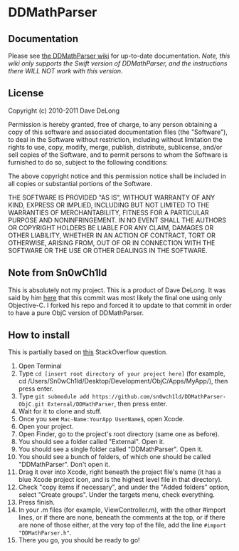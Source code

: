 # DDMathParser

## Documentation

Please see [the DDMathParser wiki](https://github.com/davedelong/DDMathParser/wiki) for up-to-date documentation. *Note, this wiki only supports the Swift version of DDMathParser, and the instructions there WILL NOT work with this version.*

## License

Copyright (c) 2010-2011 Dave DeLong

Permission is hereby granted, free of charge, to any person obtaining a copy
of this software and associated documentation files (the "Software"), to deal
in the Software without restriction, including without limitation the rights
to use, copy, modify, merge, publish, distribute, sublicense, and/or sell
copies of the Software, and to permit persons to whom the Software is
furnished to do so, subject to the following conditions:

The above copyright notice and this permission notice shall be included in
all copies or substantial portions of the Software.

THE SOFTWARE IS PROVIDED "AS IS", WITHOUT WARRANTY OF ANY KIND, EXPRESS OR
IMPLIED, INCLUDING BUT NOT LIMITED TO THE WARRANTIES OF MERCHANTABILITY,
FITNESS FOR A PARTICULAR PURPOSE AND NONINFRINGEMENT. IN NO EVENT SHALL THE
AUTHORS OR COPYRIGHT HOLDERS BE LIABLE FOR ANY CLAIM, DAMAGES OR OTHER
LIABILITY, WHETHER IN AN ACTION OF CONTRACT, TORT OR OTHERWISE, ARISING FROM,
OUT OF OR IN CONNECTION WITH THE SOFTWARE OR THE USE OR OTHER DEALINGS IN
THE SOFTWARE.


## Note from Sn0wCh1ld

This is absolutely not my project. This is a product of Dave DeLong. It was said by him [here](https://twitter.com/davedelong/status/659818621548400640) that this commit was most likely the final one using only Objective-C. I forked his repo and forced it to update to that commit in order to have a pure ObjC version of DDMathParser.

## How to install
This is partially based on [this](http://stackoverflow.com/questions/6975796/adding-a-simple-library-to-an-xcode-4-project) StackOverflow question.

1. Open Terminal
2. Type ```cd [insert root directory of your project here]``` (for example, cd /Users/Sn0wCh1ld/Desktop/Development/ObjC/Apps/MyApp/), then press enter.
3. Type ```git submodule add https://github.com/sn0wch1ld/DDMathParser-ObjC.git External/DDMathParser```, then press enter.
4. Wait for it to clone and stuff.
5. Once you see ```Mac-Name:YourApp UserName$```, open Xcode.
6. Open your project.
7. Open Finder, go to the project's root directory (same one as before).
8. You should see a folder called "External". Open it.
9. You should see a single folder called "DDMathParser". Open it.
10. You should see a bunch of folders, of which one should be called "DDMathParser". Don't open it.
11. Drag it over into Xcode, right beneath the project file's name (it has a blue Xcode project icon, and is the highest level file in that directory).
12. Check "copy items if necessary", and under the "Added folders" option, select "Create groups". Under the targets menu, check everything.
13. Press finish.
14. In your .m files (for example, ViewController.m), with the other #import lines, or if there are none, beneath the comments at the top, or if there are none of those either, at the very top of the file, add the line ```#import "DDMathParser.h"```.
15. There you go, you should be ready to go!
